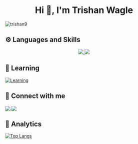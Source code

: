 <h1 align="center">Hi 👋, I'm Trishan Wagle</h1>

<p align="left"> <img src="https://komarev.com/ghpvc/?username=trishan9&label=Profile%20views&color=db0606&style=flat" alt="trishan9" /> </p>

## ⚙️ Languages and Skills
<p align="center">
<a href="#">
    <img src="https://skillicons.dev/icons?i=ts,js,next,react,redux,graphql,solidjs,astro,gatsby,tailwind,sass,firebase,supabase,appwrite,postman" />
    <img src="https://skillicons.dev/icons?i=gcp,vite,mui,styledcomponents,emotion,bootstrap,css,figma,git,github,gitlab,c,md,bash,linux" />
</a>
</p>

## 📖 Learning
[![Learning](https://skillicons.dev/icons?i=python,nodejs,expressjs,mongodb)](#)

## 🔗 Connect with me

<p align="left">
    <a href="https://www.linkedin.com/in/trishan9" target="_blank">
      <img align="center" src="https://skillicons.dev/icons?i=linkedin"/>
    </a>
    <a href="https://twitter.com/trishan999" target="_blank">
      <img align="center" src="https://skillicons.dev/icons?i=twitter"/>
    </a>
</p>

## 📑 Analytics
[![Top Langs](https://github-readme-stats.vercel.app/api/top-langs/?username=trishan9&hide=shell,html,css,cpp,cmake,rust,Dockerfile&layout=donut-vertical&theme=tokyonight)](https://github.com/trishan9/github-readme-stats)
